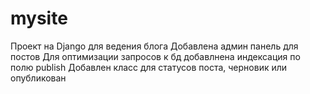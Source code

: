 # mysite
Проект на Django для ведения блога
Добавлена админ панель для постов
Для оптимизации запросов к бд добавлнена индексация по полю publish
Добавлен класс для статусов поста, черновик или опубликован

